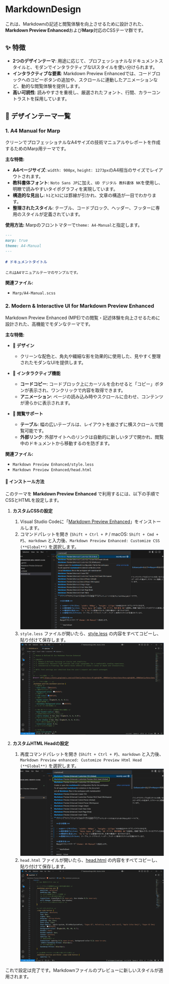 # MarkdownDesign

これは、Markdownの記述と閲覧体験を向上させるために設計された、**Markdown Preview Enhanced**および**Marp**対応のCSSテーマ群です。

## ✨ 特徴

- **2つのデザインテーマ**: 用途に応じて、プロフェッショナルなドキュメントスタイルと、モダンでインタラクティブなUIスタイルを使い分けられます。
- **インタラクティブな要素**: Markdown Preview Enhancedでは、コードブロックへのコピーボタンの追加や、スクロールに連動したアニメーションなど、動的な閲覧体験を提供します。
- **高い可読性**: 読みやすさを重視し、厳選されたフォント、行間、カラーコントラストを採用しています。

## 🎨 デザインテーマ一覧

### 1. A4 Manual for Marp

クリーンでプロフェッショナルなA4サイズの技術マニュアルやレポートを作成するためのMarp用テーマです。

**主な特徴:**

- **A4ページサイズ**: `width: 900px`, `height: 1273px`のA4相当のサイズでレイアウトされます。
- **教科書体フォント**: `Noto Sans JP`に加え、`UD デジタル 教科書体 NK`を使用し、明瞭で読みやすいタイポグラフィを実現しています。
- **構造的な見出し**: `h1`と`h2`には罫線が引かれ、文章の構造が一目でわかります。
- **整理されたスタイル**: テーブル、コードブロック、ヘッダー、フッターに専用のスタイルが定義されています。

**使用方法:**
Marpのフロントマターで`theme: A4-Manual`と指定します。

```markdown
---
marp: true
theme: A4-Manual
---

# ドキュメントタイトル

これはA4マニュアルテーマのサンプルです。
```

**関連ファイル:**

- `Marp/A4-Manual.scss`

### 2. Modern & Interactive UI for Markdown Preview Enhanced

Markdown Preview Enhanced (MPE)での閲覧・記述体験を向上させるために設計された、高機能でモダンなテーマです。

**主な特徴:**

- **🎨 デザイン**
  - クリーンな配色と、角丸や繊細な影を効果的に使用した、見やすく整理されたモダンなUIを提供します。

- **🚀 インタラクティブ機能**
  - **コードコピー**: コードブロック上にカーソルを合わせると「コピー」ボタンが表示され、ワンクリックで内容を取得できます。
  - **アニメーション**: ページの読み込み時やスクロールに合わせ、コンテンツが滑らかに表示されます。

- **🔧 閲覧サポート**
  - **テーブル**: 幅の広いテーブルは、レイアウトを崩さずに横スクロールで閲覧可能です。
  - **外部リンク**: 外部サイトへのリンクは自動的に新しいタブで開かれ、閲覧中のドキュメントから移動するのを防ぎます。

**関連ファイル:**

- `Markdown Preview Enhanced/style.less`
- `Markdown Preview Enhanced/head.html`

#### 🚀 インストール方法

このテーマを **Markdown Preview Enhanced** で利用するには、以下の手順でCSSとHTMLを設定します。

1. **カスタムCSSの設定**
    1. Visual Studio Codeに「[Markdown Preview Enhanced](https://marketplace.visualstudio.com/items?itemName=shd101wyy.markdown-preview-enhanced)」をインストールします。
    2. コマンドパレットを開き (`Shift + Ctrl + P` / macOS: `Shift + Cmd + P`)、`markdown` と入力後、`Markdown Preview Enhanced: Customize CSS (**Global**)` を選択します。
        ![image](Images/2025-06-30_22h13_29.png)
    3. `style.less` ファイルが開いたら、[style.less](/Markdown%20Preview%20Enhanced/style.less) の内容をすべてコピーし、貼り付けて保存します。
        ![image](Images/2025-06-30_22h20_26.png)

2. **カスタムHTML Headの設定**
    1. 再度コマンドパレットを開き (`Shift + Ctrl + P`)、`markdown` と入力後、`Markdown Preview enhanced: Customize Preview Html Head (**Global**)` を選択します。
        ![image](Images/2025-06-30_22h22_35.png)
    2. `head.html` ファイルが開いたら、[head.html](/Markdown%20Preview%20Enhanced/head.html) の内容をすべてコピーし、貼り付けて保存します。
        ![image](Images/2025-06-30_22h26_23.png)

これで設定は完了です。Markdownファイルのプレビューに新しいスタイルが適用されます。
